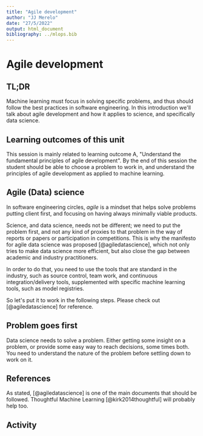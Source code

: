 ```yaml
---
title: "Agile development"
author: "JJ Merelo"
date: "27/5/2022"
output: html_document
bibliography: ../mlops.bib
---
```

# Agile development

## TL;DR

Machine learning must focus in solving specific problems, and thus should follow
the best practices in software engineering. In this introduction we'll talk
about agile development and how it applies to science, and specifically data
science.

## Learning outcomes of this unit

This session is mainly related to learning outcome A, "Understand the
fundamental principles of agile development". By the end of this session the
student should be able to choose a problem to work in, and understand the
principles of agile development as applied to machine learning.

## Agile (Data) science

In software engineering circles, *agile* is a mindset that helps solve problems
putting client first, and focusing on having always minimally viable products.

Science, and data science, needs not be different; we need to put the problem first,
and not any kind of proxies to that problem in the way of reports or papers or
participation in competitions. This is why the manifesto for agile data science
was proposed [@agiledatascience], which not only tries to make data science more
efficient, but also close the gap between academic and industry practitioners.

In order to do that, you need to use the tools that are standard in the
industry, such as source control, team work, and continuous integration/delivery
tools, supplemented with specific machine learning tools, such as model
registries.

So let's put it to work in the following steps. Please check out
[@agiledatascience] for reference.

## Problem goes first

Data science needs to solve a problem. Either getting some insight on a problem,
or provide some easy way to reach decisions, some times both. You need to understand
the nature of the problem before settling down to work on it.

## References

As stated, [@agiledatascience] is one of the main documents that should be
followed. Thoughtful Machine Learning [@kirk2014thoughtful] will probably help too.

## Activity


